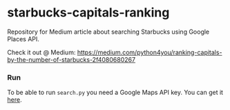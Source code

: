 # starbucks-capitals-ranking
Repository for Medium article about searching Starbucks using Google Places API.

Check it out @ Medium: https://medium.com/python4you/ranking-capitals-by-the-number-of-starbucks-2f4080680267

### Run

To be able to run `search.py` you need a Google Maps API key. You can get it [here](https://developers.google.com/maps/gmp-get-started).
